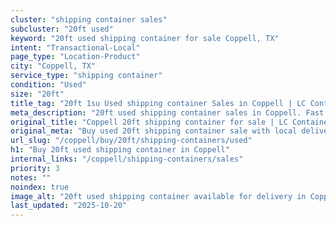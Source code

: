 ```yaml
---
cluster: "shipping container sales"
subcluster: "20ft used"
keyword: "20ft used shipping container for sale Coppell, TX"
intent: "Transactional-Local"
page_type: "Location-Product"
city: "Coppell, TX"
service_type: "shipping container"
condition: "Used"
size: "20ft"
title_tag: "20ft 1su Used shipping container Sales in Coppell | LC Container"
meta_description: "20ft used shipping container sales in Coppell. Fast delivery, competitive pricing. Serving shipping containers area. Quote ID: UP4. Call (214) 524-4168 for your free quote today."
original_title: "Coppell 20ft shipping container for sale | LC Container"
original_meta: "Buy used 20ft shipping container sale with local delivery in Coppell, TX. LC Container — local Since 2003. Request a fast quote today."
url_slug: "/coppell/buy/20ft/shipping-containers/used"
h1: "Buy 20ft used shipping container in Coppell"
internal_links: "/coppell/shipping-containers/sales"
priority: 3
notes: ""
noindex: true
image_alt: "20ft used shipping container available for delivery in Coppell"
last_updated: "2025-10-20"
---
```


<!-- TODO: Add unique city/inventory copy, images, and internal links here. -->
